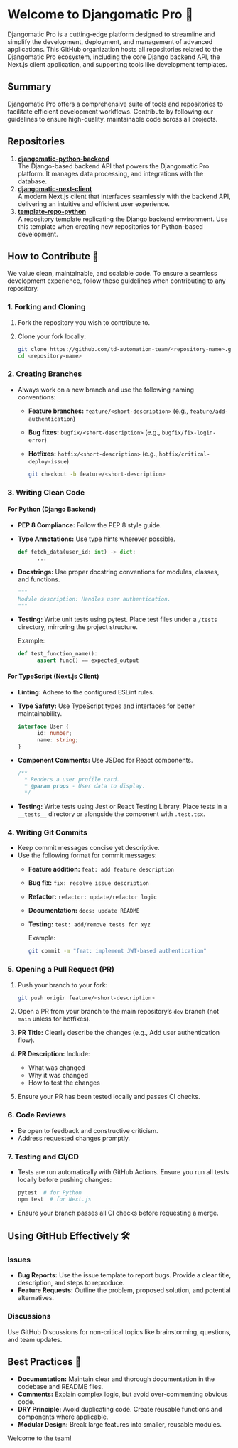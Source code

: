 # Welcome to Djangomatic Pro 🚀

Djangomatic Pro is a cutting-edge platform designed to streamline and simplify the development, deployment, and management of advanced applications. This GitHub organization hosts all repositories related to the Djangomatic Pro ecosystem, including the core Django backend API, the Next.js client application, and supporting tools like development templates.

## Summary

Djangomatic Pro offers a comprehensive suite of tools and repositories to facilitate efficient development workflows. Contribute by following our guidelines to ensure high-quality, maintainable code across all projects.

## Repositories

1. **[djangomatic-python-backend](https://github.com/td-automation-team/djangomatic-python-backend.git)**  
    The Django-based backend API that powers the Djangomatic Pro platform. It manages data processing, and integrations with the database.
2. **[djangomatic-next-client](https://github.com/td-automation-team/djangomatic-next-client.git)**  
    A modern Next.js client that interfaces seamlessly with the backend API, delivering an intuitive and efficient user experience.
3. **[template-repo-python](https://github.com/td-automation-team/template-repo-python.git)**  
    A repository template replicating the Django backend environment. Use this template when creating new repositories for Python-based development.

## How to Contribute 🎉

We value clean, maintainable, and scalable code. To ensure a seamless development experience, follow these guidelines when contributing to any repository.

### 1. Forking and Cloning

1. Fork the repository you wish to contribute to.
2. Clone your fork locally:

    ```bash
    git clone https://github.com/td-automation-team/<repository-name>.git
    cd <repository-name>
    ```

### 2. Creating Branches

- Always work on a new branch and use the following naming conventions:
  - **Feature branches:** `feature/<short-description>` (e.g., `feature/add-authentication`)
  - **Bug fixes:** `bugfix/<short-description>` (e.g., `bugfix/fix-login-error`)
  - **Hotfixes:** `hotfix/<short-description>` (e.g., `hotfix/critical-deploy-issue`)

    ```bash
    git checkout -b feature/<short-description>
    ```

### 3. Writing Clean Code

#### For Python (Django Backend)

- **PEP 8 Compliance:** Follow the PEP 8 style guide.
- **Type Annotations:** Use type hints wherever possible.

  ```python
  def fetch_data(user_id: int) -> dict:
        ...
  ```

- **Docstrings:** Use proper docstring conventions for modules, classes, and functions.

  ```python
  """
  Module description: Handles user authentication.
  """
  ```

- **Testing:** Write unit tests using pytest. Place test files under a `/tests` directory, mirroring the project structure.

  Example:

  ```python
  def test_function_name():
        assert func() == expected_output
  ```

#### For TypeScript (Next.js Client)

- **Linting:** Adhere to the configured ESLint rules.
- **Type Safety:** Use TypeScript types and interfaces for better maintainability.

  ```typescript
  interface User {
        id: number;
        name: string;
  }
  ```

- **Component Comments:** Use JSDoc for React components.

  ```typescript
  /**
    * Renders a user profile card.
    * @param props - User data to display.
    */
  ```

- **Testing:** Write tests using Jest or React Testing Library. Place tests in a `__tests__` directory or alongside the component with `.test.tsx`.

### 4. Writing Git Commits

- Keep commit messages concise yet descriptive.
- Use the following format for commit messages:
  - **Feature addition:** `feat: add feature description`
  - **Bug fix:** `fix: resolve issue description`
  - **Refactor:** `refactor: update/refactor logic`
  - **Documentation:** `docs: update README`
  - **Testing:** `test: add/remove tests for xyz`

    Example:

    ```bash
    git commit -m "feat: implement JWT-based authentication"
    ```

### 5. Opening a Pull Request (PR)

1. Push your branch to your fork:

    ```bash
    git push origin feature/<short-description>
    ```

2. Open a PR from your branch to the main repository’s `dev` branch (not `main` unless for hotfixes).
3. **PR Title:** Clearly describe the changes (e.g., Add user authentication flow).
4. **PR Description:** Include:
    - What was changed
    - Why it was changed
    - How to test the changes
5. Ensure your PR has been tested locally and passes CI checks.

### 6. Code Reviews

- Be open to feedback and constructive criticism.
- Address requested changes promptly.

### 7. Testing and CI/CD

- Tests are run automatically with GitHub Actions. Ensure you run all tests locally before pushing changes:

  ```bash
  pytest  # for Python
  npm test  # for Next.js
  ```

- Ensure your branch passes all CI checks before requesting a merge.

## Using GitHub Effectively 🛠️

### Issues

- **Bug Reports:** Use the issue template to report bugs. Provide a clear title, description, and steps to reproduce.
- **Feature Requests:** Outline the problem, proposed solution, and potential alternatives.

### Discussions

Use GitHub Discussions for non-critical topics like brainstorming, questions, and team updates.

## Best Practices 🌟

- **Documentation:** Maintain clear and thorough documentation in the codebase and README files.
- **Comments:** Explain complex logic, but avoid over-commenting obvious code.
- **DRY Principle:** Avoid duplicating code. Create reusable functions and components where applicable.
- **Modular Design:** Break large features into smaller, reusable modules.

Welcome to the team!
